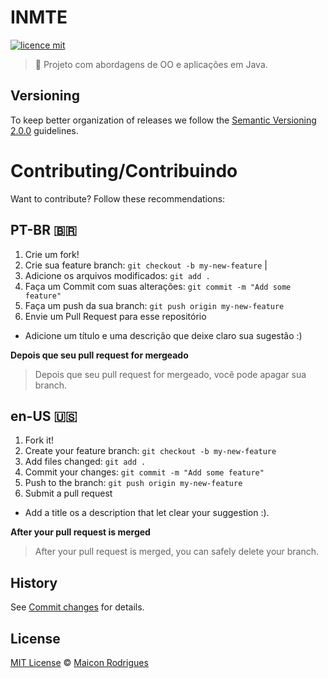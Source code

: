 

# INMTE

[![licence mit](https://img.shields.io/badge/licence-MIT-blue.svg)](https://github.com/afonsopacifer/open-source-boilerplate/blob/master/LICENSE.md)

> :rocket: Projeto com abordagens de OO e aplicações em Java.

## Versioning

To keep better organization of releases we follow the [Semantic Versioning 2.0.0](http://semver.org/) guidelines.

# Contributing/Contribuindo

Want to contribute? Follow these recommendations:

## PT-BR 🇧🇷
1. Crie um fork!
2. Crie sua feature branch: `git checkout -b my-new-feature` | 
3. Adicione os arquivos modificados:  `git add .`
4. Faça um Commit com suas alterações: `git commit -m "Add some feature"`
5. Faça um push da sua branch: `git push origin my-new-feature` 
6. Envie um Pull Request para esse repositório

- Adicione um título e uma descrição que deixe claro sua sugestão :)

**Depois que seu pull request for mergeado**

> Depois que seu pull request for mergeado, você pode apagar sua branch. 

## en-US 🇺🇸
1. Fork it!
2. Create your feature branch: `git checkout -b my-new-feature`
3. Add files changed:  `git add .`
4. Commit your changes: `git commit -m "Add some feature"`
5. Push to the branch: `git push origin my-new-feature`
6. Submit a pull request

- Add a title os a description that let clear your suggestion :).

**After your pull request is merged** 

> After your pull request is merged, you can safely delete your branch.


## History
See [Commit changes](https://github.com/Maiconrq/INMTE/commits/main) for details.

## License
[MIT License](https://github.com/Maiconrq/INMTE/blob/main/LICENSE) © [Maicon Rodrigues](https://github.com/Maiconrq)

